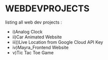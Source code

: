 # WEBDEVPROJECTS
listing all web dev projects :

- i)Analog Clock
- ii)Car Animated Website
- iii))Live Location from Google Cloud API Key
- iv)Mayra_Frontend Website
- v)Tic Tac Toe Game
